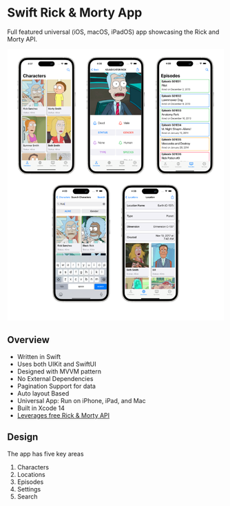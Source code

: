 # Swift Rick & Morty App

Full featured universal (iOS, macOS, iPadOS) app showcasing the Rick and Morty API.

![Rick & Morty App: iOS Academy](https://raw.githubusercontent.com/AfrazCodes/RickAndMortyiOSApp/main/cover.png)

## Overview
- Written in Swift
- Uses both UIKit and SwiftUI
- Designed with MVVM pattern
- No External Dependencies
- Pagination Support for data
- Auto layout Based
- Universal App: Run on iPhone, iPad, and Mac
- Built in Xcode 14
- [Leverages free Rick & Morty API](https://rickandmortyapi.com/)

## Design

The app has five key areas

1. Characters
2. Locations
3. Episodes
4. Settings
5. Search
